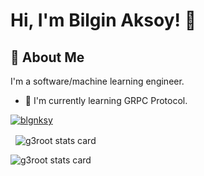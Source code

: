 # Hi, I'm Bilgin Aksoy! 👋
## 🚀 About Me

I'm a software/machine learning engineer.

- 🧠 I'm currently learning GRPC Protocol.
    
<p align="left">
<a href="https://github.com/ryo-ma/github-profile-trophy">
<img src="https://github-profile-trophy.vercel.app/?username=blgnksy" alt="blgnksy" />
</a>
</p>
<p>&nbsp;
<img align="center" src="https://github-readme-stats.vercel.app/api?username=blgnksy&show_icons=true&theme=default&title_color=000000&text_color=000000&bg_color=ffffff&hide_border=true" alt="g3root stats card" /></p>
<p>
<img align="center" src="https://github-readme-stats.vercel.app/api/top-langs?username=blgnksy&theme=default&title_color=000000&text_color=000000&bg_color=ffffff&hide_border=true&layout=compact" alt="g3root stats card" /></p>

